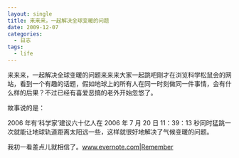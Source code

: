 ```yaml
---
layout: single
title: 来来来，一起解决全球变暖的问题
date: 2009-12-07
categories:
  - 日志
tags:
  - life
---
```


来来来，一起解决全球变暖的问题来来来大家一起跳吧刚才在浏览科学松鼠会的网站，看到一个有趣的话题，假如地球上的所有人在同一时刻做同一件事情，会有什么样的后果？不过已经有喜爱恶搞的老外开始忽悠了。

故事说的是：

2006 年有‘科学家’建议六十亿人在 2006 年 7 月 20 日 11：39：13 秒同时猛跳一次就能让地球轨道距离太阳远一些，这样就很好地解决了气候变暖的问题。

我初一看差点儿就相信了。www.evernote.com|Remember

